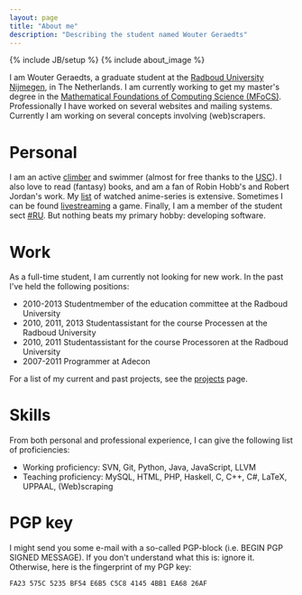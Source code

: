 ```yaml
---
layout: page
title: "About me"
description: "Describing the student named Wouter Geraedts"
---
```

{% include JB/setup %}
{% include about_image %}

I am Wouter Geraedts, a graduate student at the [Radboud University Nijmegen](http://www.ru.nl/), in The Netherlands. I am currently working to get my master's degree in the [Mathematical Foundations of Computing Science (MFoCS)](http://www.ru.nl/masters/programme/science/mathematics/specialisations/foundations/). Professionally I have worked on several websites and mailing systems. Currently I am working on several concepts involving (web)scrapers.

# Personal

I am an active [climber](http://www.youtube.com/watch?v=0AtMapdKt3g) and swimmer (almost for free thanks to the [USC](http://www.ru.nl/sportcentrum/)). I also love to read (fantasy) books, and am a fan of Robin Hobb's and Robert Jordan's work. My [list](http://myanimelist.net/animelist/Wassasin) of watched anime-series is extensive. Sometimes I can be found [livestreaming](http://twitch.tv/Wassasin) a game. Finally, I am a member of the student sect [#RU](http://hashru.nl). But nothing beats my primary hobby: developing software.

# Work

As a full-time student, I am currently not looking for new work. In the past I've held the following positions:

* 2010-2013 Studentmember of the education committee at the Radboud University
* 2010, 2011, 2013 Studentassistant for the course Processen at the Radboud University
* 2010, 2011 Studentassistant for the course Processoren at the Radboud University
* 2007-2011 Programmer at Adecon

For a list of my current and past projects, see the [projects](projects.html) page.

# Skills

From both personal and professional experience, I can give the following list of proficiencies:

* Working proficiency: SVN, Git, Python, Java, JavaScript, LLVM
* Teaching proficiency: MySQL, HTML, PHP, Haskell, C, C++, C#, LaTeX, UPPAAL, (Web)scraping

# PGP key
I might send you some e-mail with a so-called PGP-block (i.e. BEGIN PGP SIGNED MESSAGE). If you don't understand what this is: ignore it. Otherwise, here is the fingerprint of my PGP key:

	FA23 575C 5235 BF54 E6B5 C5C8 4145 4BB1 EA68 26AF
